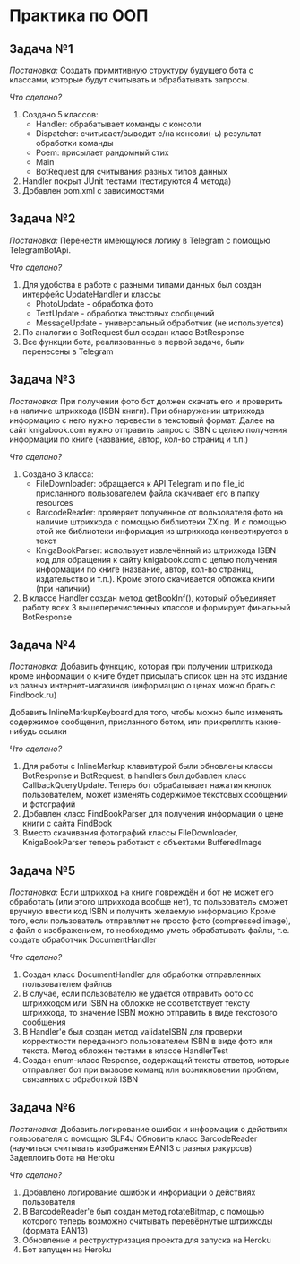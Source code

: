 # Практика по ООП
## Задача №1
*Постановка:*
Создать примитивную структуру будущего бота с классами, которые будут считывать и обрабатывать запросы.

*Что сделано?*
1. Создано 5 классов:
	- Handler: обрабатывает команды с консоли 
	- Dispatcher: считывает/выводит c/на консоли(-ь) результат обработки команды 
	- Poem: присылает рандомный стих 
	- Main
	- BotRequest для считывания разных типов данных
2. Handler покрыт JUnit тестами (тестируются 4 метода)
3. Добавлен pom.xml с зависимостями
## Задача №2
*Постановка:*
Перенести имеющуюся логику в Telegram с помощью TelegramBotApi.

*Что сделано?*
1. Для удобства в работе с разными типами данных был создан интерфейс UpdateHandler и классы:
	- PhotoUpdate - обработка фото
	- TextUpdate - обработка текстовых сообщений
	- MessageUpdate - универсальный обработчик (не используется)
2. По аналогии с BotRequest был создан класс BotResponse
3. Все функции бота, реализованные в первой задаче, были перенесены в Telegram
## Задача №3
*Постановка:*
При получении фото бот должен скачать его и проверить на наличие штрихкода (ISBN книги). При обнаружении штрихкода информацию с него нужно перевести в текстовый формат. Далее на сайт knigabook.com нужно отправить запрос с ISBN с целью получения информации по книге (название, автор, кол-во страниц и т.п.)

*Что сделано?*
1. Создано 3 класса:
	- FileDownloader: обращается к API Telegram и по file_id присланного пользователем файла скачивает его в папку resources
	- BarcodeReader: проверяет полученное от пользователя фото на наличие штрихкода с помощью библиотеки ZXing. И с помощью этой же библиотеки информация из штрихкода конвертируется в текст
	- KnigaBookParser: использует извлечённый из штрихкода ISBN код для обращения к сайту knigabook.com с целью получения информации по книге (название, автор, кол-во страниц, издательство и т.п.). Кроме этого скачивается обложка книги (при наличии) 
2. В классе Handler создан метод getBookInf(), который объединяет работу всех 3 вышеперечисленных классов и формирует финальный BotResponse
## Задача №4
*Постановка:*
Добавить функцию, которая при получении штрихкода кроме информации о книге будет присылать список цен на это издание из разных интернет-магазинов (информацию о ценах можно брать с Findbook.ru)

Добавить InlineMarkupKeyboard для того, чтобы можно было изменять содержимое сообщения, присланного ботом, или прикреплять какие-нибудь ссылки 

*Что сделано?*

1. Для работы с InlineMarkup клавиатурой были обновлены классы BotResponse и BotRequest, в handlers был добавлен класс CallbackQueryUpdate. Теперь бот обрабатывает нажатия кнопок пользователем, может изменять содержимое текстовых сообщений и фотографий 
2. Добавлен класс FindBookParser для получения информации о цене книги с сайта FindBook
3. Вместо скачивания фотографий классы FileDownloader, KnigaBookParser теперь работают с объектами BufferedImage

## Задача №5
*Постановка:*
Если штрихкод на книге повреждён и бот не может его обработать (или этого штрихкода вообще нет), то пользователь сможет вручную ввести код ISBN и получить желаемую информацию
Кроме того, если пользователь отправляет не просто фото (compressed image), а файл с изображением, то необходимо уметь обрабатывать файлы, т.е. создать обработчик DocumentHandler

*Что сделано?*

1. Создан класс DocumentHandler для обработки отправленных пользователем файлов
2. В случае, если пользователю не удаётся отправить фото со штрихкодом или ISBN на обложке не соответствует тексту штрихкода, то значение ISBN можно отправить в виде текстового сообщения
3. В Handler'е был создан метод validateISBN для проверки корректности переданного пользователем ISBN в виде фото или текста. Метод обложен тестами в классе HandlerTest
4. Создан enum-класс Response, содержащий тексты ответов, которые отправляет бот при вызвове команд или возникновении проблем, связанных с обработкой ISBN

## Задача №6
*Постановка:*
Добавить логирование ошибок и информации о действиях пользователя с помощью SLF4J 
Обновить класс BarcodeReader (научиться считывать изображения EAN13 с разных ракурсов)
Задеплоить бота на Heroku

*Что сделано?*

1. Добавлено логирование ошибок и информации о действиях пользователя
2. В BarcodeReader'е был создан метод rotateBitmap, с помощью которого теперь возможно считывать перевёрнутые штрихкоды (формата EAN13)
3. Обновление и реструктуризация проекта для запуска на Heroku
4. Бот запущен на Heroku
